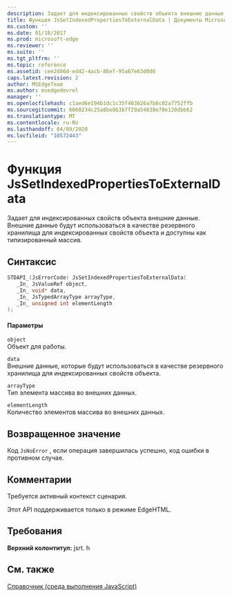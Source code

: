 ```yaml
---
description: Задает для индексированных свойств объекта внешние данные. Внешние данные будут использоваться в качестве резервного хранилища для индексированных свойств объекта и доступны как типизированный массив.
title: Функция JsSetIndexedPropertiesToExternalData | Документы Microsoft
ms.custom: ''
ms.date: 01/18/2017
ms.prod: microsoft-edge
ms.reviewer: ''
ms.suite: ''
ms.tgt_pltfrm: ''
ms.topic: reference
ms.assetid: cee2d86d-ed42-4acb-86ef-95a67e63d0d6
caps.latest.revision: 2
author: MSEdgeTeam
ms.author: msedgedevrel
manager: ''
ms.openlocfilehash: c1aed6e194b1dc1c35f403626a7b6c02a7752ffb
ms.sourcegitcommit: 6860234c25a8be863b7f29a54838e78e120dbb62
ms.translationtype: MT
ms.contentlocale: ru-RU
ms.lasthandoff: 04/09/2020
ms.locfileid: "10572443"
---
```

# Функция JsSetIndexedPropertiesToExternalData
Задает для индексированных свойств объекта внешние данные. Внешние данные будут использоваться в качестве резервного хранилища для индексированных свойств объекта и доступны как типизированный массив.  
  
## Синтаксис  
  
```cpp  
STDAPI_(JsErrorCode) JsSetIndexedPropertiesToExternalData(  
   _In_ JsValueRef object,  
   _In_ void* data,  
   _In_ JsTypedArrayType arrayType,  
   _In_ unsigned int elementLength  
);  
```  
  
#### Параметры  
 `object`  
 Объект для работы.  
  
 `data`  
 Внешние данные, которые будут использоваться в качестве резервного хранилища для индексированных свойств объекта.  
  
 `arrayType`  
 Тип элемента массива во внешних данных.  
  
 `elementLength`  
 Количество элементов массива во внешних данных.  
  
## Возвращенное значение  
 Код `JsNoError` , если операция завершилась успешно, код ошибки в противном случае.  
  
## Комментарии  
 Требуется активный контекст сценария.  
  
 Этот API поддерживается только в режиме EdgeHTML.  
  
## Требования  
 **Верхний колонтитул:** jsrt. h  
  
## См. также  
 [Справочник (среда выполнения JavaScript)](../chakra-hosting/reference-javascript-runtime.md)